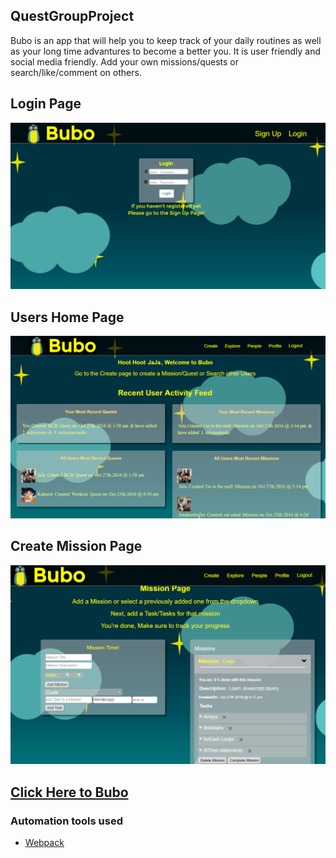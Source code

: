 ## QuestGroupProject

Bubo is an app that will help you to keep track of your daily routines as well as your long time advantures to become a better you.
It is user friendly and social media friendly. Add your own missions/quests or search/like/comment on others.

## Login Page

![alt text](https://github.com/jjthom87/QuestGroupProject/blob/master/readme/2016-10-27.png "App Login Page")

## Users Home Page

![alt text](https://github.com/jjthom87/QuestGroupProject/blob/master/readme/2016-10-27%20(1).png "App User Home Page")

## Create Mission Page

![alt text](https://github.com/jjthom87/QuestGroupProject/blob/master/readme/2016-10-27%20(2).png "App User Home Page")

## [Click Here to Bubo](https://buboowl.herokuapp.com/)








### Automation tools used
- [Webpack](https://webpack.github.io/)
